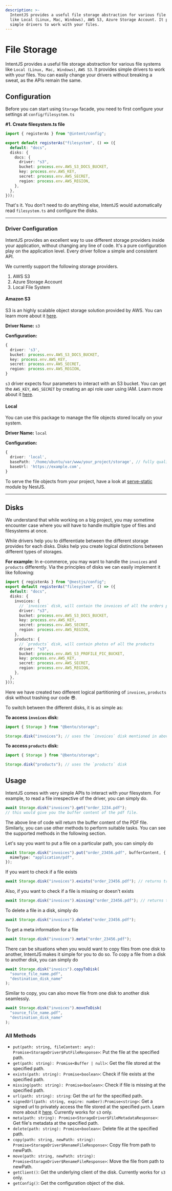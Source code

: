 ```yaml
---
description: >-
  IntentJS provides a useful file storage abstraction for various file systems
  like Local (Linux, Mac, Windows), AWS S3, Azure Storage Account. It provides
  simple drivers to work with your files.
---
```


# File Storage

IntentJS provides a useful file storage abstraction for various file systems like `Local (Linux, Mac, Windows)`, `AWS S3`. It provides simple drivers to work with your files. You can easily change your drivers without breaking a sweat, as the APIs remain the same.

## Configuration

Before you can start using `Storage` facade, you need to first configure your settings at `config/filesystem.ts`

**#1. Create filesystem.ts file**

```typescript
import { registerAs } from "@intent/config";

export default registerAs("filesystem", () => ({
  default: "docs",
  disks: {
    docs: {
      driver: "s3",
      bucket: process.env.AWS_S3_DOCS_BUCKET,
      key: process.env.AWS_KEY,
      secret: process.env.AWS_SECRET,
      region: process.env.AWS_REGION,
    },
  },
}));
```

That's it. You don't need to do anything else, IntentJS would automatically read `filesystem.ts` and configure the disks.

---

### Driver Configuration

IntentJS provides an excellent way to use different storage providers inside your application, without changing any line of code. It's a pure configuration play on the application level. Every driver follow a simple and consistent API.

We currently support the following storage providers.

1. AWS S3
2. Azure Storage Account
3. Local File System

#### **Amazon S3**

S3 is an highly scalable object storage solution provided by AWS. You can learn more about it [here](https://aws.amazon.com/s3/).

**Driver Name:** `s3`

**Configuration:**

```typescript
{
  driver: 's3',
  bucket: process.env.AWS_S3_DOCS_BUCKET,
  key: process.env.AWS_KEY,
  secret: process.env.AWS_SECRET,
  region: process.env.AWS_REGION,
}
```

`s3` driver expects four parameters to interact with an S3 bucket. You can get the `AWS_KEY`, `AWS_SECRET` by creating an api role user using IAM. Learn more about it [here](https://docs.aws.amazon.com/IAM/latest/UserGuide/id_users_create.html#id_users_create_api).

#### **Local**

You can use this package to manage the file objects stored locally on your system.

**Driver Name:** `local`

**Configuration:**

```typescript
{
  driver: 'local',
  basePath: '/home/ubuntu/var/www/your_project/storage', // fully qualified path of the folder
  baseUrl: 'https://example.com',
}
```

To serve the file objects from your project, have a look at [serve-static](https://docs.nestjs.com/recipes/serve-static) module by NestJS.

---

## Disks

We understand that while working on a big project, you may sometime encounter case where you will have to handle multiple type of files and filesystems at once.

While drivers help you to differentiate between the different storage provides for each disks. Disks help you create logical distinctions between different types of storages.

**For example:** In e-commerce, you may want to handle the `invoices` and `products` differently. Via the principles of disks we can easily implement it like following:

```typescript
import { registerAs } from "@nestjs/config";
export default registerAs("filesystem", () => ({
  default: "docs",
  disks: {
    invoices: {
      // `invoices` disk, will contain the invoices of all the orders passed so far
      driver: "s3",
      bucket: process.env.AWS_S3_DOCS_BUCKET,
      key: process.env.AWS_KEY,
      secret: process.env.AWS_SECRET,
      region: process.env.AWS_REGION,
    },
    products: {
      // `products` disk, will contain photos of all the products
      driver: "s3",
      bucket: process.env.AWS_S3_PROFILE_PIC_BUCKET,
      key: process.env.AWS_KEY,
      secret: process.env.AWS_SECRET,
      region: process.env.AWS_REGION,
    },
  },
}));
```

Here we have created two different logical partitioning of `invoices`, `products` disk without trashing our code 😎.

To switch between the different disks, it is as simple as:

**To access `invoices` disk:**

```typescript
import { Storage } from "@bento/storage";

Storage.disk("invoices"); // uses the `invoices` disk mentioned in above steps
```

**To access `products` disk:**

```typescript
import { Storage } from "@bento/storage";

Storage.disk("products"); // uses the `products` disk
```

## Usage

IntentJS comes with very simple APIs to interact with your filesystem. For example, to read a file irrespective of the driver, you can simply do.

```typescript
await Storage.disk("invoices").get("order_1234.pdf");
// this would give you the buffer content of the pdf file.
```

The above line of code will return the buffer content of the PDF file. Similarly, you can use other methods to perform suitable tasks. You can see the supported methods in the following section.

Let's say you want to put a file on a particular path, you can simply do

```typescript
await Storage.disk("invoices").put("order_23456.pdf", bufferContent, {
  mimeType: "application/pdf",
});
```

If you want to check if a file exists

```ts
await Storage.disk("invoices").exists("order_23456.pdf"); // returns true or false
```

Also, if you want to check if a file is missing or doesn't exists

```typescript
await Storage.disk("invoices").missing("order_23456.pdf"); // returns true or false
```

To delete a file in a disk, simply do

```typescript
await Storage.disk("invoices").delete("order_23456.pdf");
```

To get a meta information for a file

```typescript
await Storage.disk("invoices").meta("order_23456.pdf");
```

There can be situations when you would want to copy files from one disk to another, IntentJS makes it simple for you to do so. To copy a file from a disk to another disk, you can simply do

```typescript
await Storage.disk("invoics").copyToDisk(
  "source_file_name.pdf",
  "destination_disk_name"
);
```

Similar to copy, you can also move file from one disk to another disk seamlessly.

```typescript
await Storage.disk("invoices").moveToDisk(
  "source_file_name.pdf",
  "destination_disk_name"
);
```

### **All Methods**

- `put(path: string, fileContent: any): Promise<StorageDriver$PutFileResponse>`: Put the file at the specified path.
- `get(path: string): Promise<Buffer | null>`: Get the file stored at the specified path.
- `exists(path: string): Promise<boolean>`: Check if file exists at the specified path.
- `missing(path: string): Promise<boolean>`: Check if file is missing at the specified path.
- `url(path: string): string`: Get the url for the specified path.
- `signedUrl(path: string, expire: number):Promise<string>`: Get a signed url to privately access the file stored at the specified `path`. Learn more about it [here](https://docs.aws.amazon.com/AmazonCloudFront/latest/DeveloperGuide/PrivateContent.html). Currently works for `s3` only.
- `meta(path: string): Promise<StorageDriver$FileMetadataResponse>`: Get file's metadata at the specified path.
- `delete(path: string): Promise<boolean>`: Delete file at the specified path.
- `copy(path: string, newPath: string): Promise<StorageDriver$RenameFileResponse>`: Copy file from path to newPath.
- `move(path: string, newPath: string): Promise<StorageDriver$RenameFileResponse>`: Move the file from path to newPath.
- `getClient()`: Get the underlying client of the disk. Currently works for `s3` only.
- `getConfig()`: Get the configuration object of the disk.

